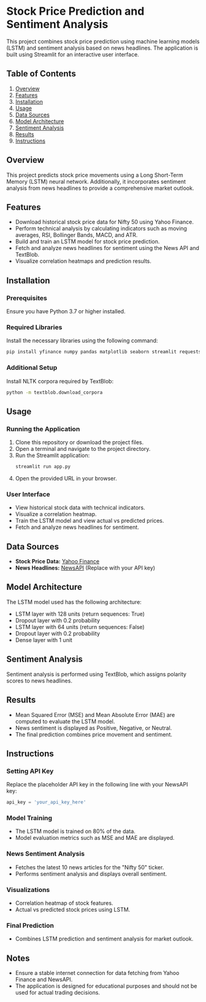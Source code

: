 # Stock Price Prediction and Sentiment Analysis

This project combines stock price prediction using machine learning models (LSTM) and sentiment analysis based on news headlines. The application is built using Streamlit for an interactive user interface.

## Table of Contents
1. [Overview](#overview)
2. [Features](#features)
3. [Installation](#installation)
4. [Usage](#usage)
5. [Data Sources](#data-sources)
6. [Model Architecture](#model-architecture)
7. [Sentiment Analysis](#sentiment-analysis)
8. [Results](#results)
9. [Instructions](#instructions)

## Overview
This project predicts stock price movements using a Long Short-Term Memory (LSTM) neural network. Additionally, it incorporates sentiment analysis from news headlines to provide a comprehensive market outlook.

## Features
- Download historical stock price data for Nifty 50 using Yahoo Finance.
- Perform technical analysis by calculating indicators such as moving averages, RSI, Bollinger Bands, MACD, and ATR.
- Build and train an LSTM model for stock price prediction.
- Fetch and analyze news headlines for sentiment using the News API and TextBlob.
- Visualize correlation heatmaps and prediction results.

## Installation

### Prerequisites
Ensure you have Python 3.7 or higher installed.

### Required Libraries
Install the necessary libraries using the following command:
```bash
pip install yfinance numpy pandas matplotlib seaborn streamlit requests textblob keras scikit-learn
```

### Additional Setup
Install NLTK corpora required by TextBlob:
```bash
python -m textblob.download_corpora
```

## Usage

### Running the Application
1. Clone this repository or download the project files.
2. Open a terminal and navigate to the project directory.
3. Run the Streamlit application:
   ```bash
   streamlit run app.py
   ```
4. Open the provided URL in your browser.

### User Interface
- View historical stock data with technical indicators.
- Visualize a correlation heatmap.
- Train the LSTM model and view actual vs predicted prices.
- Fetch and analyze news headlines for sentiment.

## Data Sources
- **Stock Price Data:** [Yahoo Finance](https://finance.yahoo.com)
- **News Headlines:** [NewsAPI](https://newsapi.org) (Replace with your API key)

## Model Architecture
The LSTM model used has the following architecture:
- LSTM layer with 128 units (return sequences: True)
- Dropout layer with 0.2 probability
- LSTM layer with 64 units (return sequences: False)
- Dropout layer with 0.2 probability
- Dense layer with 1 unit

## Sentiment Analysis
Sentiment analysis is performed using TextBlob, which assigns polarity scores to news headlines.

## Results
- Mean Squared Error (MSE) and Mean Absolute Error (MAE) are computed to evaluate the LSTM model.
- News sentiment is displayed as Positive, Negative, or Neutral.
- The final prediction combines price movement and sentiment.

## Instructions

### Setting API Key
Replace the placeholder API key in the following line with your NewsAPI key:
```python
api_key = 'your_api_key_here'
```

### Model Training
- The LSTM model is trained on 80% of the data.
- Model evaluation metrics such as MSE and MAE are displayed.

### News Sentiment Analysis
- Fetches the latest 10 news articles for the "Nifty 50" ticker.
- Performs sentiment analysis and displays overall sentiment.

### Visualizations
- Correlation heatmap of stock features.
- Actual vs predicted stock prices using LSTM.

### Final Prediction
- Combines LSTM prediction and sentiment analysis for market outlook.

## Notes
- Ensure a stable internet connection for data fetching from Yahoo Finance and NewsAPI.
- The application is designed for educational purposes and should not be used for actual trading decisions.

